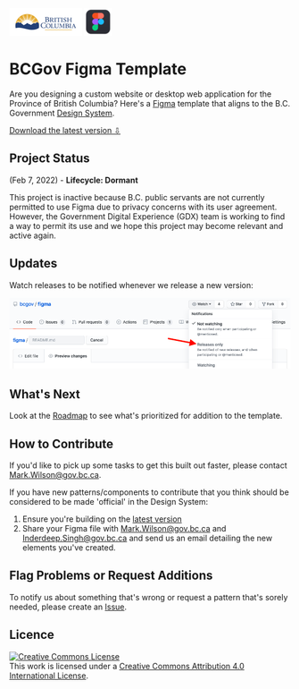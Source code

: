 ![Province of British Columbia](https://github.com/bcgov/figma/blob/master/images/bcgov-logo.jpg) ![figma](https://github.com/bcgov/figma/blob/master/images/figma-logo.png)

# BCGov Figma Template 

Are you designing a custom website or desktop web application for the Province of British Columbia? Here's a [Figma](https://www.figma.com) template that aligns to the B.C. Government [Design System](https://developer.gov.bc.ca/Design-System/About-the-Design-System).

[Download the latest version ⇩](https://github.com/bcgov/figma/blob/master/versions/bcgov_v2_2020-06-18.fig?raw=true)

## Project Status

(Feb 7, 2022) - **Lifecycle: Dormant** 

This project is inactive because B.C. public servants are not currently permitted to use Figma due to privacy concerns with its user agreement. However, the Government Digital Experience (GDX) team is working to find a way to permit its use and we hope this project may become relevant and active again.

## Updates

Watch releases to be notified whenever we release a new version:

![Watch Releases](https://github.com/bcgov/figma/blob/master/images/watch-releases.png)

## What's Next

Look at the [Roadmap](https://github.com/bcgov/figma/projects/1) to see what's prioritized for addition to the template.

## How to Contribute

If you'd like to pick up some tasks to get this built out faster, please contact Mark.Wilson@gov.bc.ca.

If you have new patterns/components to contribute that you think should be considered to be made 'official' in the Design System:

1. Ensure you're building on the [latest version](https://github.com/bcgov/figma/blob/master/versions/bcgov_v2_2020-06-18.fig?raw=true)
2. Share your Figma file with Mark.Wilson@gov.bc.ca and Inderdeep.Singh@gov.bc.ca and send us an email detailing the new elements you've created.

## Flag Problems or Request Additions

To notify us about something that's wrong or request a pattern that's sorely needed, please create an [Issue](https://github.com/bcgov/figma/issues/new/choose). 

## Licence

<a rel="license" href="http://creativecommons.org/licenses/by/4.0/"><img alt="Creative Commons License" style="border-width:0" src="https://i.creativecommons.org/l/by/4.0/88x31.png" /></a><br />This work is licensed under a <a rel="license" href="http://creativecommons.org/licenses/by/4.0/">Creative Commons Attribution 4.0 International License</a>.
